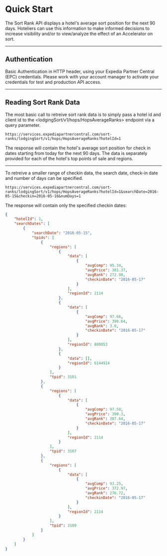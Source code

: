 # Quick Start

The Sort Rank API displays a hotel's average sort position for the next 90 days. Hoteliers can use this information to make informed decisions to increase visibility and/or to view/analyze the effect of an Accelerator on sort.

----

## Authentication

Basic Authentication in HTTP header, using your Expedia Partner Central (EPC) credentials.  Please work with your account manager to activate your credentials for test and production API access.

----

## Reading Sort Rank Data

The most basic call to retreive sort rank data is to simply pass a hotel id and client id to the <lodgingSort/v1/hops/HopsAverageRanks> endpoint via a query parameter.  

```
https://services.expediapartnercentral.com/sort-ranks/lodgingSort/v1/hops/HopsAverageRanks?hotelId=1
```

The response will contain the hotel's average sort position for check in dates starting from today for the next 90 days.  The data is separately provided for each of the hotel's top points of sale and regions.

----

To retreive a smaller range of checkin data, the search date, check-in date and number of days can be specified.

```
https://services.expediapartnercentral.com/sort-ranks/lodgingSort/v1/hops/HopsAverageRanks?hotelId=1&searchDate=2016-05-15&checkin=2016-05-16&numDays=1
```

The response will contain only the specified checkin dates: 

```JSON
{
    "hotelId": 1,
    "searchDates": [
        {
            "searchDate": "2016-05-15",
            "tpids": [
                {
                    "regions": [
                        {
                            "data": [
                                {
                                    "avgComp": 95.34,
                                    "avgPrice": 381.37,
                                    "avgRank": 272.98,
                                    "checkinDate": "2016-05-17"
                                }
                            ],
                            "regionId": 2114
                        },
                        {
                            "data": [
                                {
                                    "avgComp": 97.66,
                                    "avgPrice": 390.64,
                                    "avgRank": 3.0,
                                    "checkinDate": "2016-05-17"
                                }
                            ],
                            "regionId": 800053
                        },
                        {
                            "data": [],
                            "regionId": 6144914
                        }
                    ],
                    "tpid": 3101
                },
                {
                    "regions": [
                        {
                            "data": [
                                {
                                    "avgComp": 97.58,
                                    "avgPrice": 390.3,
                                    "avgRank": 387.64,
                                    "checkinDate": "2016-05-17"
                                }
                            ],
                            "regionId": 2114
                        }
                    ],
                    "tpid": 3107
                },
                {
                    "regions": [
                        {
                            "data": [
                                {
                                    "avgComp": 93.25,
                                    "avgPrice": 372.97,
                                    "avgRank": 276.72,
                                    "checkinDate": "2016-05-17"
                                }
                            ],
                            "regionId": 2114
                        }
                    ],
                    "tpid": 3109
                }
            ]
        }
    ]
}
```
